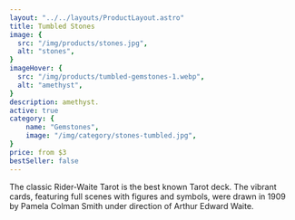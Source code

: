 ```yaml
---
layout: "../../layouts/ProductLayout.astro"
title: Tumbled Stones
image: {
  src: "/img/products/stones.jpg",
  alt: "stones",
}
imageHover: {
  src: "/img/products/tumbled-gemstones-1.webp",
  alt: "amethyst",
}
description: amethyst.
active: true
category: {
    name: "Gemstones",
    image: "/img/category/stones-tumbled.jpg",
}
price: from $3
bestSeller: false
---
```


The classic Rider-Waite Tarot is the best known Tarot deck. The vibrant cards, featuring full scenes with figures and symbols, were drawn in 1909 by Pamela Colman Smith under direction of Arthur Edward Waite.

